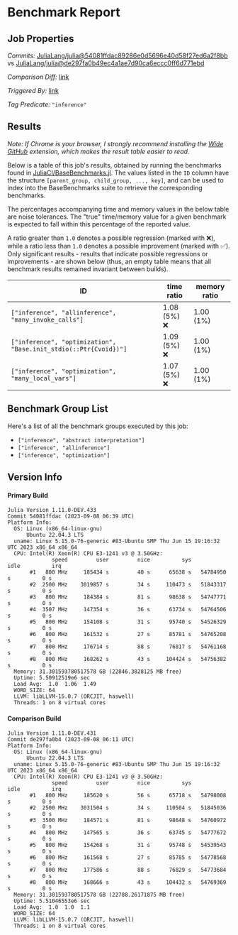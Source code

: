 # Benchmark Report

## Job Properties

*Commits:* [JuliaLang/julia@54081ffdac89286e0d5696e40d58f27ed6a2f8bb](https://github.com/JuliaLang/julia/commit/54081ffdac89286e0d5696e40d58f27ed6a2f8bb) vs [JuliaLang/julia@de297fa0b49ec4a1ae7d90ca6eccc0ff6d771ebd](https://github.com/JuliaLang/julia/commit/de297fa0b49ec4a1ae7d90ca6eccc0ff6d771ebd)

*Comparison Diff:* [link](https://github.com/JuliaLang/julia/compare/de297fa0b49ec4a1ae7d90ca6eccc0ff6d771ebd..54081ffdac89286e0d5696e40d58f27ed6a2f8bb)

*Triggered By:* [link](https://github.com/JuliaLang/julia/pull/51238#issuecomment-1711378269)

*Tag Predicate:* `"inference"`

## Results

*Note: If Chrome is your browser, I strongly recommend installing the [Wide GitHub](https://chrome.google.com/webstore/detail/wide-github/kaalofacklcidaampbokdplbklpeldpj?hl=en)
extension, which makes the result table easier to read.*

Below is a table of this job's results, obtained by running the benchmarks found in
[JuliaCI/BaseBenchmarks.jl](https://github.com/JuliaCI/BaseBenchmarks.jl). The values
listed in the `ID` column have the structure `[parent_group, child_group, ..., key]`,
and can be used to index into the BaseBenchmarks suite to retrieve the corresponding
benchmarks.

The percentages accompanying time and memory values in the below table are noise tolerances. The "true"
time/memory value for a given benchmark is expected to fall within this percentage of the reported value.

A ratio greater than `1.0` denotes a possible regression (marked with :x:), while a ratio less
than `1.0` denotes a possible improvement (marked with :white_check_mark:). Only significant results - results
that indicate possible regressions or improvements - are shown below (thus, an empty table means that all
benchmark results remained invariant between builds).

| ID | time ratio | memory ratio |
|----|------------|--------------|
| `["inference", "allinference", "many_invoke_calls"]` | 1.08 (5%) :x: | 1.00 (1%)  |
| `["inference", "optimization", "Base.init_stdio(::Ptr{Cvoid})"]` | 1.09 (5%) :x: | 1.00 (1%)  |
| `["inference", "optimization", "many_local_vars"]` | 1.07 (5%) :x: | 1.00 (1%)  |

## Benchmark Group List

Here's a list of all the benchmark groups executed by this job:

- `["inference", "abstract interpretation"]`
- `["inference", "allinference"]`
- `["inference", "optimization"]`

## Version Info

#### Primary Build

```
Julia Version 1.11.0-DEV.433
Commit 54081ffdac (2023-09-08 06:39 UTC)
Platform Info:
  OS: Linux (x86_64-linux-gnu)
      Ubuntu 22.04.3 LTS
  uname: Linux 5.15.0-76-generic #83-Ubuntu SMP Thu Jun 15 19:16:32 UTC 2023 x86_64 x86_64
  CPU: Intel(R) Xeon(R) CPU E3-1241 v3 @ 3.50GHz: 
              speed         user         nice          sys         idle          irq
       #1   800 MHz     185434 s         40 s      65638 s   54784950 s          0 s
       #2  2500 MHz    3019857 s         34 s     110473 s   51843317 s          0 s
       #3   800 MHz     184384 s         81 s      98638 s   54747771 s          0 s
       #4  3507 MHz     147354 s         36 s      63734 s   54764506 s          0 s
       #5   800 MHz     154108 s         31 s      95740 s   54526329 s          0 s
       #6   800 MHz     161532 s         27 s      85781 s   54765208 s          0 s
       #7   800 MHz     176714 s         88 s      76817 s   54761168 s          0 s
       #8   800 MHz     168262 s         43 s     104424 s   54756382 s          0 s
  Memory: 31.301593780517578 GB (22846.3828125 MB free)
  Uptime: 5.50912519e6 sec
  Load Avg:  1.0  1.06  1.49
  WORD_SIZE: 64
  LLVM: libLLVM-15.0.7 (ORCJIT, haswell)
  Threads: 1 on 8 virtual cores

```

#### Comparison Build

```
Julia Version 1.11.0-DEV.431
Commit de297fa0b4 (2023-09-08 06:11 UTC)
Platform Info:
  OS: Linux (x86_64-linux-gnu)
      Ubuntu 22.04.3 LTS
  uname: Linux 5.15.0-76-generic #83-Ubuntu SMP Thu Jun 15 19:16:32 UTC 2023 x86_64 x86_64
  CPU: Intel(R) Xeon(R) CPU E3-1241 v3 @ 3.50GHz: 
              speed         user         nice          sys         idle          irq
       #1   800 MHz     185620 s         56 s      65718 s   54798008 s          0 s
       #2  2500 MHz    3031504 s         34 s     110504 s   51845036 s          0 s
       #3  3500 MHz     184571 s         81 s      98648 s   54760972 s          0 s
       #4   800 MHz     147565 s         36 s      63745 s   54777672 s          0 s
       #5   800 MHz     154268 s         31 s      95748 s   54539543 s          0 s
       #6   800 MHz     161568 s         27 s      85785 s   54778568 s          0 s
       #7   800 MHz     177586 s         88 s      76829 s   54773684 s          0 s
       #8   800 MHz     168666 s         43 s     104432 s   54769369 s          0 s
  Memory: 31.301593780517578 GB (22788.26171875 MB free)
  Uptime: 5.51046553e6 sec
  Load Avg:  1.0  1.0  1.1
  WORD_SIZE: 64
  LLVM: libLLVM-15.0.7 (ORCJIT, haswell)
  Threads: 1 on 8 virtual cores

```
